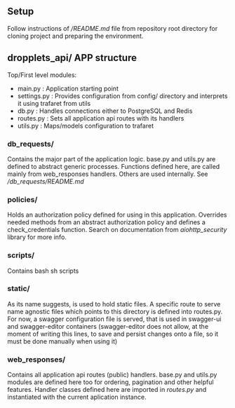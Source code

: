 ## Setup

Follow instructions of */README.md* file from repository root directory for cloning project and preparing the environment.

## dropplets_api/ APP structure

Top/First level modules:
- main.py : Application starting point
- settings.py : Provides configuration from config/ directory and interprets it using trafaret from utils
- db.py : Handles connections either to PostgreSQL and Redis
- routes.py : Sets all application api routes with its handlers
- utils.py : Maps/models configuration to trafaret

### db_requests/

Contains the major part of the application logic. base.py and utils.py are defined to abstract generic processes. Functions defined here, are called mainly from web_responses handlers. Others are used internally. See */db_requests/README.md*

### policies/

Holds an authorization policy defined for using in this application. Overrides needed methods from an abstract authorization policy and defines a check_credentials function. Search on documentation from *aiohttp_security* library for more info.

### scripts/

Contains bash sh scripts

### static/

As its name suggests, is used to hold static files. A specific route to serve name agnostic files which points to this directory is defined into routes.py. For now, a swagger configuration file is served, that is used in swagger-ui and swagger-editor containers (swagger-editor does not allow, at the moment of writing this lines, to save and persist changes onto a file, so it must be done manually when using it)

### web_responses/

Contains all application api routes (public) handlers. base.py and utils.py modules are defined here too for ordering, pagination and other helpful features. Handler classes defined here are imported in *routes.py* and instantiated with the current aplication instance.
